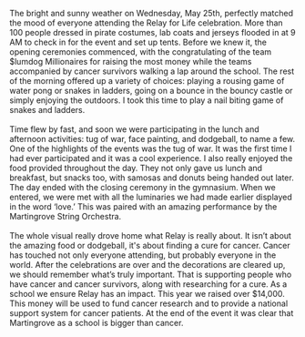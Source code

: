 
The bright and sunny weather on Wednesday, May 25th, perfectly matched
the mood of everyone attending the Relay for Life celebration. More
than 100 people dressed in pirate costumes, lab coats and jerseys
flooded in at 9 AM to check in for the event and set up tents. Before we
knew it, the opening ceremonies commenced, with the congratulating of
the team $lumdog Millionaires for raising the most money while the teams
accompanied by cancer survivors walking a lap around the school. The
rest of the morning offered up a variety of choices: playing a rousing
game of water pong or snakes in ladders, going on a bounce in the bouncy
castle or simply enjoying the outdoors. I took this time to play a nail
biting game of snakes and ladders.
<br><br>
Time flew by fast, and soon we were participating in the lunch and
afternoon activities: tug of war, face painting, and dodgeball, to name
a few. One of the highlights of the events was the tug of war. It was
the first time I had ever participated and it was a cool experience. I
also really enjoyed the food provided throughout the day. They not only
gave us lunch and breakfast, but snacks too, with samosas and donuts
being handed out later. The day ended with the closing ceremony in the
gymnasium. When we entered, we were met with all the luminaries we had
made earlier displayed in the word ‘love.’ This was paired with an
amazing performance by the Martingrove String Orchestra.
<br><br>
The whole visual really drove home what Relay is really about. It
isn’t about the amazing food or dodgeball, it's about finding a cure for
cancer. Cancer has touched not only everyone attending, but probably
everyone in the world. After the celebrations are over and the
decorations are cleared up, we should remember what’s truly important.
That is supporting people who have cancer and cancer survivors, along
with researching for a cure. As a school we ensure Relay has an
impact. This year we raised over $14,000. This money will be used to
fund cancer research and to provide a national support system for cancer
patients. At the end of the event it was clear that Martingrove as a
school is bigger than cancer.
